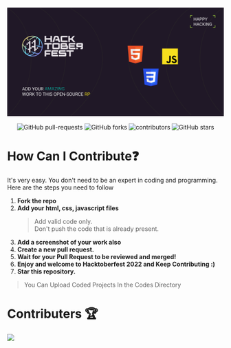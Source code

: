 ![HacktoberFest 2021](logo.png)

<p align="center">
   <img alt="GitHub pull-requests" src="https://img.shields.io/github/issues-pr/whenboredomstrikes/Hacktoberfest-2022">
   <img alt="GitHub forks" src="https://img.shields.io/github/forks/whenboredomstrikes/Hacktoberfest-2022">
   <img alt="contributors" src="https://img.shields.io/github/contributors/whenboredomstrikes/Hacktoberfest-2022">
   <img alt="GitHub stars" src="https://img.shields.io/github/stars/whenboredomstrikes/Hacktoberfest-2022">
</p>

# How Can I Contribute❓

It's very easy. You don't need to be an expert in coding and programming. Here are the steps you need to follow 

1. **Fork the repo**
2. **Add your html, css, javascript files**
   > Add valid code only. <br>
   > Don't push the code that is already present.
3. **Add a screenshot of your work also**
4. **Create a new pull request.**
5. **Wait for your Pull Request to be reviewed and merged!**
6. **Enjoy and welcome to Hacktoberfest 2022 and Keep Contributing :)**
7. **Star this repository.**

> You Can Upload Coded Projects In the Codes Directory

# Contributers 🏆

![](https://contrib.rocks/image?repo=whenboredomstrikes/Hacktoberfest-2022)
